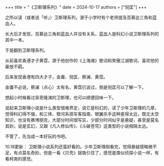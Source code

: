 +++
title = "《卫斯理系列》"
date = 2024-10-17
authors = ["倪匡"]
+++

之所以读（或者说「听」）卫斯理系列，源于小学时有个老师提及百慕达三角和蓝血人。

长大后才发现，百慕达三角和蓝血人并没有关系，蓝血人是科幻小说卫斯理系列的其中一本。

于是翻到卫斯理系列。

从前喜欢香港才子黄霑，源于他创作的《上海滩》歌词和笑傲江湖歌词，喜欢他的豪放不羁。

后来发现香港有四大才子，金庸、倪匡、蔡澜、黄霑。

金庸不必说，蔡澜（点心）太有名，黄霑已说过，倒是倪匡可以了解一下。

想起小时候看过吴奇隆演的卫斯理，也可以顺便回味一下。

说起来卫斯理小说是什么类型很难界定，说它是科幻的，读了少年卫斯理的几章，觉得科幻得不强，和三体、银河系搭车客指南、银翼杀手这种差得太远，既无太空知识，也没有赛博朋克，大部分时间很写实，少部分时间似乎是悬疑，甚至是莫名其妙。说是玄幻，又跟《凡人修仙传》、《斗破苍穹》这类型的小说相隔太远。

不管了，先当成一本好玩的书吧。

10.18更新：
卫斯理小说系列还蛮好看的。少年卫斯理刚看完，觉得悬疑感略微不足，有点莫名奇妙。但是一看《贝壳》就吸引住了，感觉是类似侦探小说一样，有看柯南的感觉。
